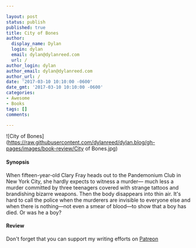 ```yaml
---

layout: post
status: publish
published: true
title: City of Bones
author:
  display_name: Dylan
  login: dylan
  email: dylan@dylanreed.com
  url: /
author_login: dylan
author_email: dylan@dylanreed.com
author_url: /
date: '2017-03-10 10:10:00 -0600'
date_gmt: '2017-03-10 10:10:00 -0600'
categories:
- Awesome
- Books
tags: []
comments:

---
```

![City of Bones](https://raw.githubusercontent.com/dylanreed/dylan.blog/gh-pages/images/book-review/City of Bones.jpg)

<h4>Synopsis</h4>

When fifteen-year-old Clary Fray heads out to the Pandemonium Club in New York City, she hardly expects to witness a murder― much less a murder committed by three teenagers covered with strange tattoos and brandishing bizarre weapons. Then the body disappears into thin air. It's hard to call the police when the murderers are invisible to everyone else and when there is nothing―not even a smear of blood―to show that a boy has died. Or was he a boy?

<h4>Review</h4>


Don't forget that you can support my writing efforts on [Patreon](https://www.patreon.com/dylanreed)